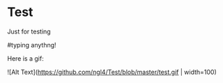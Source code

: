 # Test
Just for testing 

#typing anythng!

Here is a gif: 

![Alt Text](https://github.com/ngl4/Test/blob/master/test.gif | width=100)